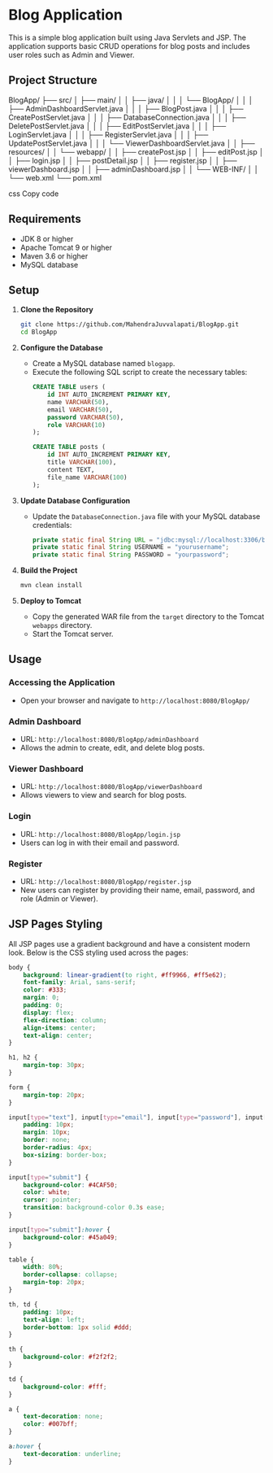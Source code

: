 # Blog Application

This is a simple blog application built using Java Servlets and JSP. The application supports basic CRUD operations for blog posts and includes user roles such as Admin and Viewer.

## Project Structure

BlogApp/
├── src/
│ ├── main/
│ │ ├── java/
│ │ │ └── BlogApp/
│ │ │ ├── AdminDashboardServlet.java
│ │ │ ├── BlogPost.java
│ │ │ ├── CreatePostServlet.java
│ │ │ ├── DatabaseConnection.java
│ │ │ ├── DeletePostServlet.java
│ │ │ ├── EditPostServlet.java
│ │ │ ├── LoginServlet.java
│ │ │ ├── RegisterServlet.java
│ │ │ ├── UpdatePostServlet.java
│ │ │ └── ViewerDashboardServlet.java
│ │ ├── resources/
│ │ └── webapp/
│ │ ├── createPost.jsp
│ │ ├── editPost.jsp
│ │ ├── login.jsp
│ │ ├── postDetail.jsp
│ │ ├── register.jsp
│ │ ├── viewerDashboard.jsp
│ │ ├── adminDashboard.jsp
│ │ └── WEB-INF/
│ │ └── web.xml
└── pom.xml

css
Copy code

## Requirements

- JDK 8 or higher
- Apache Tomcat 9 or higher
- Maven 3.6 or higher
- MySQL database

## Setup

1. **Clone the Repository**
    ```bash
    git clone https://github.com/MahendraJuvvalapati/BlogApp.git
    cd BlogApp
    ```

2. **Configure the Database**
    - Create a MySQL database named `blogapp`.
    - Execute the following SQL script to create the necessary tables:
      ```sql
      CREATE TABLE users (
          id INT AUTO_INCREMENT PRIMARY KEY,
          name VARCHAR(50),
          email VARCHAR(50),
          password VARCHAR(50),
          role VARCHAR(10)
      );

      CREATE TABLE posts (
          id INT AUTO_INCREMENT PRIMARY KEY,
          title VARCHAR(100),
          content TEXT,
          file_name VARCHAR(100)
      );
      ```

3. **Update Database Configuration**
    - Update the `DatabaseConnection.java` file with your MySQL database credentials:
      ```java
      private static final String URL = "jdbc:mysql://localhost:3306/blogapp";
      private static final String USERNAME = "yourusername";
      private static final String PASSWORD = "yourpassword";
      ```

4. **Build the Project**
    ```bash
    mvn clean install
    ```

5. **Deploy to Tomcat**
    - Copy the generated WAR file from the `target` directory to the Tomcat `webapps` directory.
    - Start the Tomcat server.

## Usage

### Accessing the Application

- Open your browser and navigate to `http://localhost:8080/BlogApp/`

### Admin Dashboard

- URL: `http://localhost:8080/BlogApp/adminDashboard`
- Allows the admin to create, edit, and delete blog posts.

### Viewer Dashboard

- URL: `http://localhost:8080/BlogApp/viewerDashboard`
- Allows viewers to view and search for blog posts.

### Login

- URL: `http://localhost:8080/BlogApp/login.jsp`
- Users can log in with their email and password.

### Register

- URL: `http://localhost:8080/BlogApp/register.jsp`
- New users can register by providing their name, email, password, and role (Admin or Viewer).

## JSP Pages Styling

All JSP pages use a gradient background and have a consistent modern look. Below is the CSS styling used across the pages:

```css
body {
    background: linear-gradient(to right, #ff9966, #ff5e62);
    font-family: Arial, sans-serif;
    color: #333;
    margin: 0;
    padding: 0;
    display: flex;
    flex-direction: column;
    align-items: center;
    text-align: center;
}

h1, h2 {
    margin-top: 30px;
}

form {
    margin-top: 20px;
}

input[type="text"], input[type="email"], input[type="password"], input[type="submit"], textarea, select {
    padding: 10px;
    margin: 10px;
    border: none;
    border-radius: 4px;
    box-sizing: border-box;
}

input[type="submit"] {
    background-color: #4CAF50;
    color: white;
    cursor: pointer;
    transition: background-color 0.3s ease;
}

input[type="submit"]:hover {
    background-color: #45a049;
}

table {
    width: 80%;
    border-collapse: collapse;
    margin-top: 20px;
}

th, td {
    padding: 10px;
    text-align: left;
    border-bottom: 1px solid #ddd;
}

th {
    background-color: #f2f2f2;
}

td {
    background-color: #fff;
}

a {
    text-decoration: none;
    color: #007bff;
}

a:hover {
    text-decoration: underline;
}
